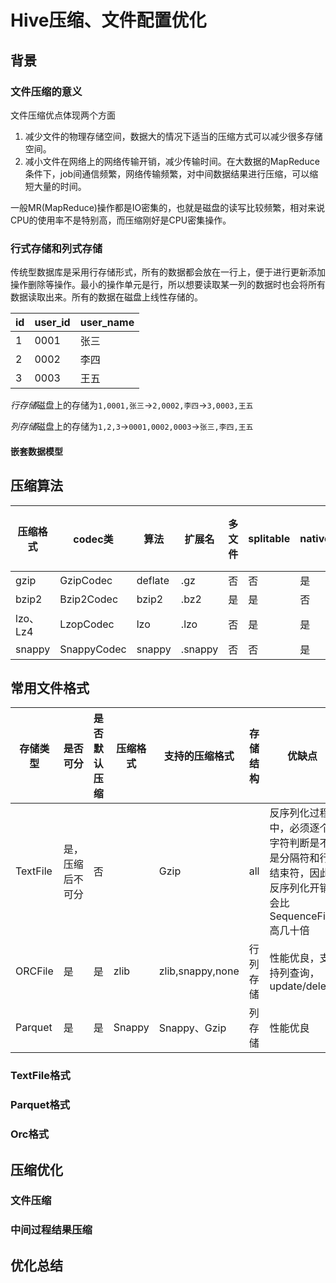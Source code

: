 # Hive压缩、文件配置优化

## 背景

### 文件压缩的意义

文件压缩优点体现两个方面

1. 减少文件的物理存储空间，数据大的情况下适当的压缩方式可以减少很多存储空间。
2. 减小文件在网络上的网络传输开销，减少传输时间。在大数据的MapReduce条件下，job间通信频繁，网络传输频繁，对中间数据结果进行压缩，可以缩短大量的时间。

一般MR(MapReduce)操作都是IO密集的，也就是磁盘的读写比较频繁，相对来说CPU的使用率不是特别高，而压缩刚好是CPU密集操作。

### 行式存储和列式存储

传统型数据库是采用行存储形式，所有的数据都会放在一行上，便于进行更新添加操作删除等操作。最小的操作单元是行，所以想要读取某一列的数据时也会将所有数据读取出来。所有的数据在磁盘上线性存储的。

| id   | user_id | user_name |
| ---- | ------- | --------- |
| 1    | 0001    | 张三      |
| 2    | 0002    | 李四      |
| 3    | 0003    | 王五      |

*行存储*磁盘上的存储为`1,0001,张三`->`2,0002,李四`->`3,0003,王五`

*列存储*磁盘上的存储为`1,2,3`->`0001,0002,0003`->`张三,李四,王五`

#### 嵌套数据模型

## 压缩算法

| 压缩格式 | codec类     | 算法    | 扩展名  | 多文件 | splitable | native | 工具  | hadoop自带 | 压缩速度 | 压缩比率 |
| -------- | ----------- | ------- | ------- | ------ | --------- | ------ | ----- | ---------- | -------- | -------- |
| gzip     | GzipCodec   | deflate | .gz     | 否     | 否        | 是     | gzip  | 是         | 中       | 中       |
| bzip2    | Bzip2Codec  | bzip2   | .bz2    | 是     | 是        | 否     | bzip2 | 是         | 慢       | 小       |
| lzo、Lz4 | LzopCodec   | lzo     | .lzo    | 否     | 是        | 是     | lzop  | 否         | 快       | 大       |
| snappy   | SnappyCodec | snappy  | .snappy | 否     | 否        | 是     | 无    | 否         | 快       | 大       |

## 常用文件格式

| 存储类型 | 是否可分         | 是否默认压缩 | 压缩格式 | 支持的压缩格式   | 存储结构 | 优缺点                                                       |
| -------- | ---------------- | ------------ | -------- | ---------------- | -------- | ------------------------------------------------------------ |
| TextFile | 是，压缩后不可分 | 否           |          | Gzip             | all      | 反序列化过程中，必须逐个字符判断是不是分隔符和行结束符，因此反序列化开销会比SequenceFile高几十倍 |
| ORCFile  | 是               | 是           | zlib     | zlib,snappy,none | 行列存储 | 性能优良，支持列查询，update/delete                          |
| Parquet  | 是               | 是           | Snappy   | Snappy、Gzip     | 列存储   | 性能优良                                                     |

### TextFile格式



### Parquet格式

### Orc格式

## 压缩优化

### 文件压缩

### 中间过程结果压缩

## 优化总结
